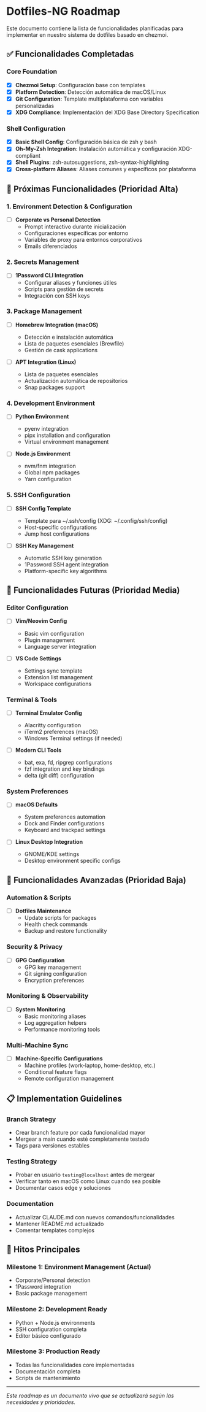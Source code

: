 # Dotfiles-NG Roadmap

Este documento contiene la lista de funcionalidades planificadas para implementar en nuestro sistema de dotfiles basado en chezmoi.

## ✅ Funcionalidades Completadas

### Core Foundation
- [x] **Chezmoi Setup**: Configuración base con templates
- [x] **Platform Detection**: Detección automática de macOS/Linux
- [x] **Git Configuration**: Template multiplataforma con variables personalizadas
- [x] **XDG Compliance**: Implementación del XDG Base Directory Specification

### Shell Configuration
- [x] **Basic Shell Config**: Configuración básica de zsh y bash
- [x] **Oh-My-Zsh Integration**: Instalación automática y configuración XDG-compliant
- [x] **Shell Plugins**: zsh-autosuggestions, zsh-syntax-highlighting
- [x] **Cross-platform Aliases**: Aliases comunes y específicos por plataforma

## 🚧 Próximas Funcionalidades (Prioridad Alta)

### 1. Environment Detection & Configuration
- [ ] **Corporate vs Personal Detection**
  - Prompt interactivo durante inicialización
  - Configuraciones específicas por entorno
  - Variables de proxy para entornos corporativos
  - Emails diferenciados

### 2. Secrets Management
- [ ] **1Password CLI Integration**
  - Configurar aliases y funciones útiles
  - Scripts para gestión de secrets
  - Integración con SSH keys

### 3. Package Management
- [ ] **Homebrew Integration (macOS)**
  - Detección e instalación automática
  - Lista de paquetes esenciales (Brewfile)
  - Gestión de cask applications
  
- [ ] **APT Integration (Linux)**
  - Lista de paquetes esenciales
  - Actualización automática de repositorios
  - Snap packages support

### 4. Development Environment
- [ ] **Python Environment**
  - pyenv integration
  - pipx installation and configuration
  - Virtual environment management
  
- [ ] **Node.js Environment**
  - nvm/fnm integration
  - Global npm packages
  - Yarn configuration

### 5. SSH Configuration
- [ ] **SSH Config Template**
  - Template para ~/.ssh/config (XDG: ~/.config/ssh/config)
  - Host-specific configurations
  - Jump host configurations
  
- [ ] **SSH Key Management**
  - Automatic SSH key generation
  - 1Password SSH agent integration
  - Platform-specific key algorithms

## 🔮 Funcionalidades Futuras (Prioridad Media)

### Editor Configuration
- [ ] **Vim/Neovim Config**
  - Basic vim configuration
  - Plugin management
  - Language server integration

- [ ] **VS Code Settings**
  - Settings sync template
  - Extension list management
  - Workspace configurations

### Terminal & Tools
- [ ] **Terminal Emulator Config**
  - Alacritty configuration
  - iTerm2 preferences (macOS)
  - Windows Terminal settings (if needed)

- [ ] **Modern CLI Tools**
  - bat, exa, fd, ripgrep configurations
  - fzf integration and key bindings
  - delta (git diff) configuration

### System Preferences
- [ ] **macOS Defaults**
  - System preferences automation
  - Dock and Finder configurations
  - Keyboard and trackpad settings

- [ ] **Linux Desktop Integration**
  - GNOME/KDE settings
  - Desktop environment specific configs

## 🌟 Funcionalidades Avanzadas (Prioridad Baja)

### Automation & Scripts
- [ ] **Dotfiles Maintenance**
  - Update scripts for packages
  - Health check commands
  - Backup and restore functionality

### Security & Privacy
- [ ] **GPG Configuration**
  - GPG key management
  - Git signing configuration
  - Encryption preferences

### Monitoring & Observability
- [ ] **System Monitoring**
  - Basic monitoring aliases
  - Log aggregation helpers
  - Performance monitoring tools

### Multi-Machine Sync
- [ ] **Machine-Specific Configurations**
  - Machine profiles (work-laptop, home-desktop, etc.)
  - Conditional feature flags
  - Remote configuration management

## 📋 Implementation Guidelines

### Branch Strategy
- Crear branch feature por cada funcionalidad mayor
- Mergear a main cuando esté completamente testado
- Tags para versiones estables

### Testing Strategy
- Probar en usuario `testing@localhost` antes de mergear
- Verificar tanto en macOS como Linux cuando sea posible
- Documentar casos edge y soluciones

### Documentation
- Actualizar CLAUDE.md con nuevos comandos/funcionalidades
- Mantener README.md actualizado
- Comentar templates complejos

## 🎯 Hitos Principales

### Milestone 1: Environment Management (Actual)
- Corporate/Personal detection
- 1Password integration
- Basic package management

### Milestone 2: Development Ready
- Python + Node.js environments
- SSH configuration completa
- Editor básico configurado

### Milestone 3: Production Ready
- Todas las funcionalidades core implementadas
- Documentación completa
- Scripts de mantenimiento

---

*Este roadmap es un documento vivo que se actualizará según las necesidades y prioridades.*